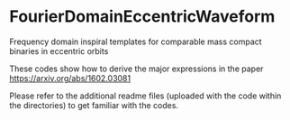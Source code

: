 # FourierDomainEccentricWaveform
Frequency domain inspiral templates for comparable mass compact binaries in eccentric orbits


These codes show how to derive the major expressions in the paper https://arxiv.org/abs/1602.03081

Please refer to the additional readme files (uploaded with the code within the directories) to get familiar with the codes.
